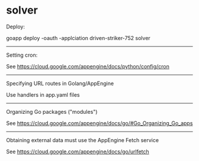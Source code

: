 solver
======
Deploy:

goapp deploy -oauth -applciation driven-striker-752 solver
***

Setting cron:

See https://cloud.google.com/appengine/docs/python/config/cron

***

Specifying URL routes in Golang/AppEngine

Use handlers in app.yaml files

***

Organizing Go packages ("modules")

See https://cloud.google.com/appengine/docs/go/#Go_Organizing_Go_apps

***
Obtaining external data must use the AppEngine Fetch service

See https://cloud.google.com/appengine/docs/go/urlfetch


